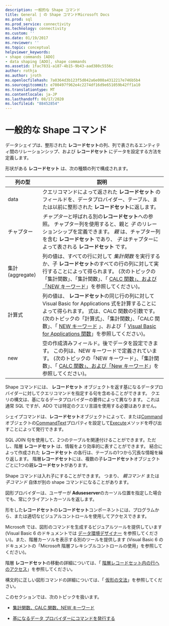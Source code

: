 ```yaml
---
description: 一般的な Shape コマンド
title: General | の Shape コマンドMicrosoft Docs
ms.prod: sql
ms.prod_service: connectivity
ms.technology: connectivity
ms.custom: ''
ms.date: 01/19/2017
ms.reviewer: ''
ms.topic: conceptual
helpviewer_keywords:
- shape commands [ADO]
- data shaping [ADO], shape commands
ms.assetid: 1fac7831-a187-4b15-9b43-aad380c5556c
author: rothja
ms.author: jroth
ms.openlocfilehash: 7a0364d3b123f5d042a6e008a4312217e746b5b4
ms.sourcegitcommit: e700497f962e4c2274df16d9e651059b42ff1a10
ms.translationtype: MT
ms.contentlocale: ja-JP
ms.lasthandoff: 08/17/2020
ms.locfileid: "88452854"
---
```

# <a name="shape-commands-in-general"></a>一般的な Shape コマンド
データシェイプは、整形された **レコードセット**の列、列で表されるエンティティ間のリレーションシップ、および **レコードセット** にデータを設定する方法を定義します。  
  
 形状がある **レコードセット** は、次の種類の列で構成されます。  
  
|列の型|説明|  
|-----------------|-----------------|  
|data|クエリコマンドによって返された **レコードセット** のフィールドを、データプロバイダー、テーブル、または以前に整形された **レコードセット**に返します。|  
|チャプター|*チャプター*と呼ばれる別の**レコードセット**への参照。 チャプター列を使用すると、親と *子* のリレーションシップを定義できます。 *親* は、チャプター列を含む **レコードセット** であり、 *子* はチャプターによって表される **レコードセット** です。|  
|集計 (aggregate)|列の値は、すべての行に対して *集計関数* を実行するか、子 **レコードセット**のすべての行の列に対して実行することによって得られます。 (次のトピックの「集計関数」、「集計関数」、「 [CALC 関数」、および「NEW キーワード](../../../ado/guide/data/aggregate-functions-the-calc-function-and-the-new-keyword.md)」を参照してください)。|  
|計算式|列の値は、 **レコードセット**の同じ行の列に対して Visual Basic for Applications 式を計算することによって得られます。 式は、CALC 関数の引数です。 (次のトピックの「計算式」、「集計関数」、「CALC 関数」、「 [NEW キーワード](../../../ado/guide/data/aggregate-functions-the-calc-function-and-the-new-keyword.md) 」、および「 [Visual Basic for Applications 関数](../../../ado/guide/data/visual-basic-for-applications-functions.md)」を参照してください)。|  
|new|空の作成済みフィールド。後でデータを設定できます。 この列は、NEW キーワードで定義されています。 (次のトピックの「NEW キーワード」、「集計関数」、「 [CALC 関数」、および「New キーワード](../../../ado/guide/data/aggregate-functions-the-calc-function-and-the-new-keyword.md)」を参照してください)。|  
  
 Shape コマンドには、 **レコードセット** オブジェクトを返す基になるデータプロバイダーに対してクエリコマンドを指定する句を含めることができます。 クエリの構文は、基になるデータプロバイダーの要件によって異なります。 これは通常 SQL ですが、ADO では特定のクエリ言語を使用する必要はありません。  
  
 シェイプコマンドは、**レコードセット**オブジェクトによって、または[Command](../../../ado/reference/ado-api/command-object-ado.md)オブジェクトの[CommandText](../../../ado/reference/ado-api/commandtext-property-ado.md)プロパティを設定して[Execute](../../../ado/reference/ado-api/execute-method-ado-command.md)メソッドを呼び出すことによって発行できます。  
  
 SQL JOIN 句を使用して、2つのテーブルを関連付けることができます。ただし、階層 **レコードセット** は、情報をより効率的に表すことができます。 結合によって作成された **レコードセット** の各行は、テーブルの1つから冗長な情報を繰り返します。 階層**レコードセット**には、複数の子**レコードセット**オブジェクトごとに1つの親**レコードセット**があります。  
  
 Shape コマンドは入れ子にすることができます。 つまり、 *親コマンド* または *子コマンド* 自体が別の shape コマンドになることがあります。  
  
 図形プロバイダーは、ユーザーが **Aduseserver**のカーソル位置を指定した場合でも、常にクライアントカーソルを返します。  
  
 形をした**レコードセット**の**レコードセット**コンポーネントには、プログラムから、または適切なビジュアルコントロールを使用してアクセスできます。  
  
 Microsoft では、図形のコマンドを生成するビジュアルツールを提供しています (Visual Basic 6 のドキュメントでは [データ環境デザイナー](https://go.microsoft.com/fwlink/?LinkId=5689) を参照してください)。また、階層カーソルを表示する別のツールを提供します (Visual Basic 6 のドキュメントの「Microsoft 階層フレキシブルコントロールの使用」を参照してください)。  
  
 階層 **レコードセット**の移動の詳細については、「 [階層レコードセット内の行へのアクセス](../../../ado/guide/data/accessing-rows-in-a-hierarchical-recordset.md)」を参照してください。  
  
 構文的に正しい図形コマンドの詳細については、「 [仮形の文法](../../../ado/guide/data/formal-shape-grammar.md)」を参照してください。  
  
 このセクションでは、次のトピックを扱います。  
  
-   [集計関数、CALC 関数、NEW キーワード](../../../ado/guide/data/aggregate-functions-the-calc-function-and-the-new-keyword.md)  
  
-   [基になるデータ プロバイダーにコマンドを発行する](../../../ado/guide/data/issuing-commands-to-the-underlying-data-provider.md)
